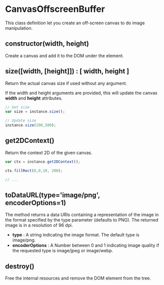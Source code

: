 # CanvasOffscreenBuffer #

This class definition let you create an off-screen canvas to do image manipulation.

## constructor(width, height)

Create a canvas and add it to the DOM under the <body/> element.

## size([width, [height]]) : [ width, height ]

Return the actual canvas size if used without any argument.

If the width and height arguments are provided, this will update the canvas
__width__ and __height__ attributes.

```js
// Get size
var size = instance.size();

// Update size
instance.size(200,500);
```

## get2DContext()

Return the context 2D of the given canvas.

```js
var ctx = instance.get2DContext();

ctx.fillRect(0,0,10, 200);

// ...
```

## toDataURL(type='image/png', encoderOptions=1)

The method returns a data URIs containing a representation of the image in the
format specified by the type parameter (defaults to PNG). The returned image is
in a resolution of 96 dpi.

- __type__ : A string indicating the image format. The default type is image/png.
- __encoderOptions__ : A Number between 0 and 1 indicating image quality if the requested type is image/jpeg or image/webp.

## destroy()

Free the internal resources and remove the DOM element from the tree.
